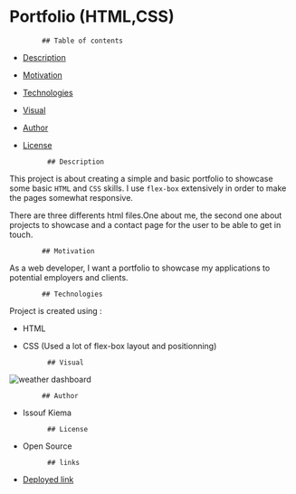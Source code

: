 # Portfolio (HTML,CSS)

            ## Table of contents

- [Description](#Description)
- [Motivation](#Motivation)
- [Technologies](#Technologies)
- [Visual](#Visual)
- [Author](#Author)
- [License](#License)

            ## Description
This project is about creating a simple and basic portfolio to showcase some basic `HTML` and `CSS` skills. I use `flex-box` extensively in order to make the pages somewhat responsive.

There are three differents html files.One about me, the second one about projects to showcase and a contact page for the user to be able to get in touch.

            ## Motivation
As a web developer, I want a portfolio to showcase my applications to potential employers and clients.

            ## Technologies

Project is created using :

- HTML
- CSS (Used a lot of flex-box layout and positionning)

            ## Visual
![weather dashboard](./assets/images/portfolio.gif)

            ## Author

- Issouf Kiema

            ## License

- Open Source

            ## links

- [Deployed link](https://walybi.github.io/Portfolio-HTML-CSS/)

